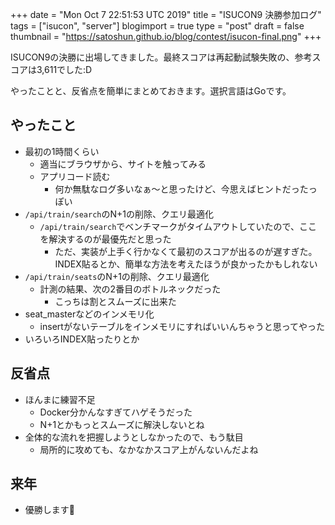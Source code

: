 +++
date = "Mon Oct  7 22:51:53 UTC 2019"
title = "ISUCON9 決勝参加ログ"
tags = ["isucon", "server"]
blogimport = true
type = "post"
draft = false
thumbnail = "https://satoshun.github.io/blog/contest/isucon-final.png"
+++

ISUCON9の決勝に出場してきました。最終スコアは再起動試験失敗の、参考スコアは3,611でした:D

やったことと、反省点を簡単にまとめておきます。選択言語はGoです。

## やったこと

- 最初の1時間くらい
    - 適当にブラウザから、サイトを触ってみる
    - アプリコード読む
        - 何か無駄なログ多いなぁ〜と思ったけど、今思えばヒントだったっぽい
- `/api/train/search`のN+1の削除、クエリ最適化
    - `/api/train/search`でベンチマークがタイムアウトしていたので、ここを解決するのが最優先だと思った
        - ただ、実装が上手く行かなくて最初のスコアが出るのが遅すぎた。INDEX貼るとか、簡単な方法を考えたほうが良かったかもしれない
- `/api/train/seats`のN+1の削除、クエリ最適化
    - 計測の結果、次の2番目のボトルネックだった
        - こっちは割とスムーズに出来た
- seat_masterなどのインメモリ化
    - insertがないテーブルをインメモリにすればいいんちゃうと思ってやった
- いろいろINDEX貼ったりとか

## 反省点

- ほんまに練習不足
    - Docker分かんなすぎてハゲそうだった
    - N+1とかもっとスムーズに解決しないとね
- 全体的な流れを把握しようとしなかったので、もう駄目
    - 局所的に攻めても、なかなかスコア上がんないんだよね

## 来年

- 優勝します💁
